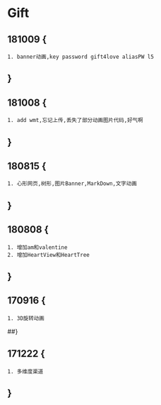 # Gift
## 181009 {
    1. banner动画,key password gift4love aliasPW l5
## }
## 181008 {
    1. add wmt,忘记上传,丢失了部分动画图片代码,好气啊
## }
## 180815 {
    1. 心形网页,树形,图片Banner,MarkDown,文字动画
## }
## 180808 {
    1. 增加am和valentine
    2. 增加HeartView和HeartTree
## }
## 170916 {
    1. 3D旋转动画
##}

## 171222 {
    1. 多维度渠道
## }

